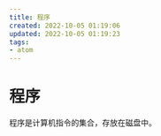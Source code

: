 ```yaml
---
title: 程序
created: 2022-10-05 01:19:06
updated: 2022-10-05 01:19:23
tags: 
- atom
---
```


# 程序

程序是计算机指令的集合，存放在磁盘中。
